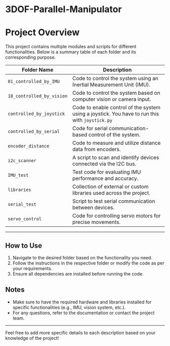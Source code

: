 # 3DOF-Parallel-Manipulator

# Project Overview

This project contains multiple modules and scripts for different functionalities. Below is a summary table of each folder and its corresponding purpose.

| Folder Name                  | Description                                                                 |
|------------------------------|-----------------------------------------------------------------------------|
| `01_controlled_by_IMU`       | Code to control the system using an Inertial Measurement Unit (IMU).        |
| `10_controlled_by_vision`    | Code to control the system based on computer vision or camera input.        |
| `controlled_by_joystick`     | Code to enable control of the system using a joystick. You have to run this with `joystick.py`                   |
| `controlled_by_serial`       | Code for serial communication-based control of the system.                 |
| `encoder_distance`           | Code to measure and utilize distance data from encoders.                   |
| `i2c_scanner`                | A script to scan and identify devices connected via the I2C bus.           |
| `IMU_test`                   | Test code for evaluating IMU performance and accuracy.                     |
| `libraries`                  | Collection of external or custom libraries used across the project.        |
| `serial_test`                | Script to test serial communication between devices.                       |
| `servo_control`              | Code for controlling servo motors for precise movements.                  |

---

## How to Use
1. Navigate to the desired folder based on the functionality you need.
2. Follow the instructions in the respective folder or modify the code as per your requirements.
3. Ensure all dependencies are installed before running the code.

## Notes
- Make sure to have the required hardware and libraries installed for specific functionalities (e.g., IMU, vision system, etc.).
- For any questions, refer to the documentation or contact the project team.

---

Feel free to add more specific details to each description based on your knowledge of the project!
